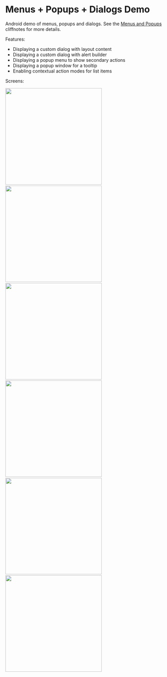 # Menus + Popups + Dialogs Demo

Android demo of menus, popups and dialogs. See the [Menus and Popups](http://guides.thecodepath.com/android/Menus-and-Popups) cliffnotes for more details.

Features:

 * Displaying a custom dialog with layout content
 * Displaying a custom dialog with alert builder
 * Displaying a popup menu to show secondary actions
 * Displaying a popup window for a tooltip
 * Enabling contextual action modes for list items
 
Screens:

<img src="http://i.imgur.com/tSNmVXV.png" width="300" />&nbsp;
<img src="http://i.imgur.com/Mjs1rXV.png" width="300" />&nbsp;
<img src="http://i.imgur.com/xXWAuIA.png" width="300" />&nbsp;
<img src="http://i.imgur.com/hHT1pIE.png" width="300" />&nbsp;
<img src="http://i.imgur.com/W7GTJzz.png" width="300" />&nbsp;
<img src="http://i.imgur.com/2e7gPWK.png" width="300" />&nbsp;

